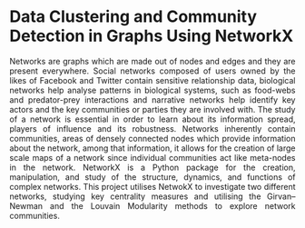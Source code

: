 # Data Clustering and Community Detection in Graphs Using NetworkX
<p align="justify">Networks are graphs which are made out of nodes and edges and they are present everywhere. Social networks composed of users owned by the likes of Facebook and Twitter contain sensitive relationship data, biological networks help analyse patterns in biological systems, such as food-webs and predator-prey interactions and narrative networks help identify key actors and the key communities or parties they are involved with. The study of a network is essential in order to learn about its information spread, players of influence and its robustness. Networks inherently contain communities, areas of densely connected nodes which provide information about the network, among that information, it allows for the creation of large scale maps of a network since individual communities act like meta-nodes in the network. NetworkX is a Python package for the creation, manipulation, and study of the structure, dynamics, and functions of complex networks. This project utilises NetwokX to investigate two different networks, studying key centrality measures and utilising the Girvan–Newman and the Louvain Modularity methods to explore network communities.</p>

